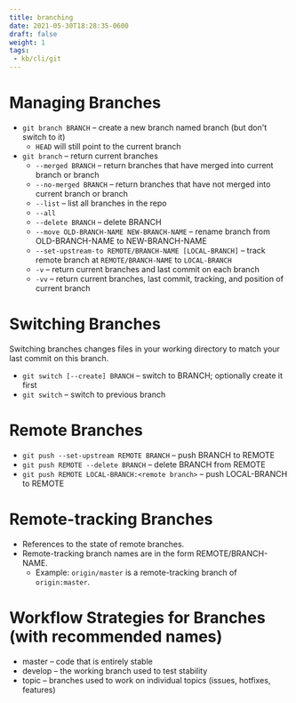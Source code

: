 ```yaml
---
title: branching
date: 2021-05-30T18:28:35-0600
draft: false
weight: 1
tags:
 - kb/cli/git
---
```

# Managing Branches
- `git branch BRANCH` – create a new branch named branch (but don't switch to it) 
  - `HEAD` will still point to the current branch  
- `git branch` – return current branches  
  - `--merged BRANCH` – return branches that have merged into current branch or branch  
  - `--no-merged BRANCH` – return branches that have not merged into current branch or branch  
  - `--list` – list all branches in the repo  
  - `--all`  
  - `--delete BRANCH` – delete BRANCH
  - `--move OLD-BRANCH-NAME NEW-BRANCH-NAME` – rename branch from OLD-BRANCH-NAME to NEW-BRANCH-NAME
  - `--set-upstream-to REMOTE/BRANCH-NAME [LOCAL-BRANCH]` – track remote branch at `REMOTE/BRANCH-NAME` to `LOCAL-BRANCH`  
  - `-v` – return current branches and last commit on each branch  
  - `-vv` – return current branches, last commit, tracking, and position of current branch  

# Switching Branches
Switching branches changes files in your working directory to match your last commit on this branch.

- `git switch [--create] BRANCH` – switch to BRANCH; optionally create it first  
- `git switch` – switch to previous branch  

# Remote Branches
- `git push --set-upstream REMOTE BRANCH` – push BRANCH to REMOTE
- `git push REMOTE --delete BRANCH` – delete BRANCH from REMOTE
- `git push REMOTE LOCAL-BRANCH:<remote branch>` – push LOCAL-BRANCH to REMOTE

# Remote-tracking Branches
- References to the state of remote branches.  
- Remote-tracking branch names are in the form REMOTE/BRANCH-NAME.  
  - Example: `origin/master` is a remote-tracking branch of `origin:master`.

# Workflow Strategies for Branches (with recommended names)
- master – code that is entirely stable
- develop – the working branch used to test stability
- topic – branches used to work on individual topics (issues, hotfixes, features)
